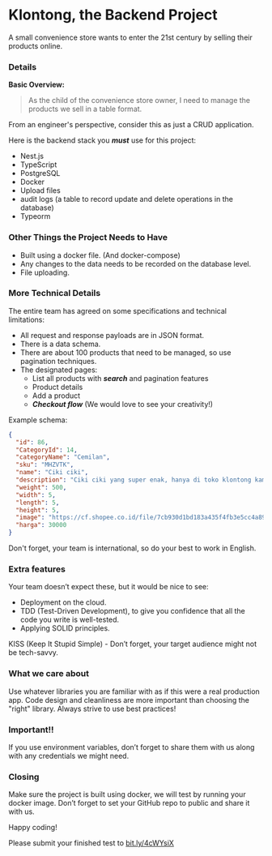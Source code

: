 # Klontong, the Backend Project

A small convenience store wants to enter the 21st century by selling their products online.

### Details

**Basic Overview:**

> As the child of the convenience store owner, I need to manage the products we sell in a table format.

From an engineer's perspective, consider this as just a CRUD application.

Here is the backend stack you **_must_** use for this project:

- Nest.js
- TypeScript
- PostgreSQL
- Docker
- Upload files
- audit logs (a table to record update and delete operations in the database)
- Typeorm


### Other Things the Project Needs to Have

- Built using a docker file. (And docker-compose)
- Any changes to the data needs to be recorded on the database level.
- File uploading.

### More Technical Details

The entire team has agreed on some specifications and technical limitations:

- All request and response payloads are in JSON format.
- There is a data schema.
- There are about 100 products that need to be managed, so use pagination techniques.
- The designated pages:
  - List all products with **_search_** and pagination features
  - Product details
  - Add a product
  - **_Checkout flow_** (We would love to see your creativity!)

Example schema:

```json
{
  "id": 86,
  "CategoryId": 14,
  "categoryName": "Cemilan",
  "sku": "MHZVTK",
  "name": "Ciki ciki",
  "description": "Ciki ciki yang super enak, hanya di toko klontong kami",
  "weight": 500,
  "width": 5,
  "length": 5,
  "height": 5,
  "image": "https://cf.shopee.co.id/file/7cb930d1bd183a435f4fb3e5cc4a896b",
  "harga": 30000
}
```

Don't forget, your team is international, so do your best to work in English.

### Extra features

Your team doesn’t expect these, but it would be nice to see:

- Deployment on the cloud.
- TDD (Test-Driven Development), to give you confidence that all the code you write is well-tested.
- Applying SOLID principles.

KISS (Keep It Stupid Simple) - Don’t forget, your target audience might not be tech-savvy.

### What we care about

Use whatever libraries you are familiar with as if this were a real production app. Code design and cleanliness are more important than choosing the "right" library. Always strive to use best practices!

### Important!!
If you use environment variables, don’t forget to share them with us along with any credentials we might need.

### Closing
 
Make sure the project is built using docker, we will test by running your docker image.
Don’t forget to set your GitHub repo to public and share it with us.

Happy coding!

Please submit your finished test to [bit.ly/4cWYsiX](https://bit.ly/4cWYsiX)
